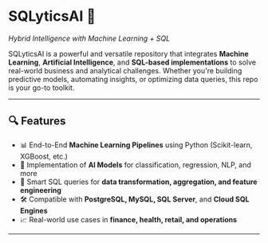 # SQLyticsAI 🚀
*Hybrid Intelligence with Machine Learning + SQL*

SQLyticsAI is a powerful and versatile repository that integrates **Machine Learning**, **Artificial Intelligence**, and **SQL-based implementations** to solve real-world business and analytical challenges. Whether you're building predictive models, automating insights, or optimizing data queries, this repo is your go-to toolkit.

---

## 🔍 Features

- 📊 End-to-End **Machine Learning Pipelines** using Python (Scikit-learn, XGBoost, etc.)
- 🧠 Implementation of **AI Models** for classification, regression, NLP, and more
- 🧮 Smart SQL queries for **data transformation, aggregation, and feature engineering**
- 🛠️ Compatible with **PostgreSQL, MySQL, SQL Server**, and **Cloud SQL Engines**
- 📈 Real-world use cases in **finance, health, retail, and operations**

---



